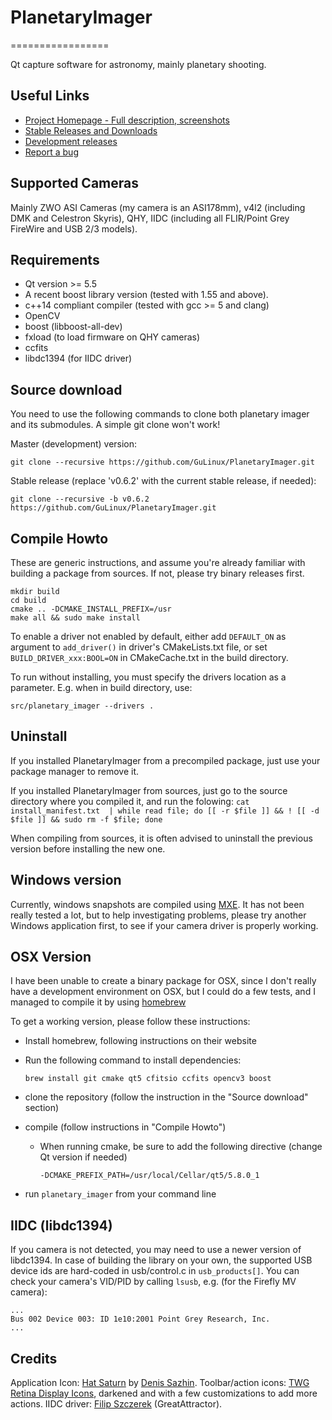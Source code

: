 # PlanetaryImager
=================

Qt capture software for astronomy, mainly planetary shooting.

Useful Links
------------

 * [Project Homepage - Full description, screenshots](http://blog.gulinux.net/en/planetary-imager)
 * [Stable Releases and Downloads](https://github.com/GuLinux/PlanetaryImager/releases)
 * [Development releases](https://www.dropbox.com/sh/7ofjp0s6gbelff4/AAAmNhLU4sDKuTKPojSxA-P7a/development?dl=0&lst=)
 * [Report a bug](https://github.com/GuLinux/PlanetaryImager/issues)

Supported Cameras
-----------------

Mainly ZWO ASI Cameras (my camera is an ASI178mm), v4l2 (including DMK and Celestron Skyris), QHY, IIDC (including all FLIR/Point Grey FireWire and USB 2/3 models).


Requirements
------------
 * Qt version >= 5.5
 * A recent boost library version (tested with 1.55 and above).
 * c++14 compliant compiler (tested with gcc >= 5 and clang)
 * OpenCV
 * boost (libboost-all-dev)
 * fxload (to load firmware on QHY cameras)
 * ccfits
 * libdc1394 (for IIDC driver)

Source download
---------------

You need to use the following commands to clone both planetary imager and its submodules.
A simple git clone won't work!

Master (development) version:

    git clone --recursive https://github.com/GuLinux/PlanetaryImager.git 

Stable release (replace 'v0.6.2' with the current stable release, if needed):

    git clone --recursive -b v0.6.2 https://github.com/GuLinux/PlanetaryImager.git 
    

Compile Howto
-------------

These are generic instructions, and assume you're already familiar with building a package from sources.
If not, please try binary releases first.

    mkdir build
    cd build
    cmake .. -DCMAKE_INSTALL_PREFIX=/usr
    make all && sudo make install

To enable a driver not enabled by default, either add `DEFAULT_ON` as argument to `add_driver()` in driver's CMakeLists.txt file, or set `BUILD_DRIVER_xxx:BOOL=ON` in CMakeCache.txt in the build directory.

To run without installing, you must specify the drivers location as a parameter. E.g. when in build directory, use:


    src/planetary_imager --drivers .


Uninstall
---------

If you installed PlanetaryImager from a precompiled package, just use your package manager to remove it.

If you installed PlanetaryImager from sources, just go to the source directory where you compiled it, and run the folowing:
```cat install_manifest.txt  | while read file; do [[ -r $file ]] && ! [[ -d $file ]] && sudo rm -f $file; done```

When compiling from sources, it is often advised to uninstall the previous version before installing the new one.


Windows version
---------------

Currently, windows snapshots are compiled using [MXE](http://mxe.cc/).
It has not been really tested a lot, but to help investigating problems, please try another Windows application first, to see if your camera driver is properly working.

OSX Version
-----------

I have been unable to create a binary package for OSX, since I don't really have a development environment on OSX, but I could do a few tests, and I managed to compile it by using [homebrew](https://brew.sh/)

To get a working version, please follow these instructions:

 * Install homebrew, following instructions on their website
 * Run the following command to install dependencies:
 
    ```brew install git cmake qt5 cfitsio ccfits opencv3 boost```
 * clone the repository (follow the instruction in the "Source download" section)
 * compile (follow instructions in "Compile Howto")
   * When running cmake, be sure to add the following directive (change Qt version if needed)
   
     ```-DCMAKE_PREFIX_PATH=/usr/local/Cellar/qt5/5.8.0_1```
 * run `planetary_imager` from your command line
 

IIDC (libdc1394)
----------------

If you camera is not detected, you may need to use a newer version of libdc1394. In case of building the library on your own, the supported USB device ids are hard-coded in usb/control.c in `usb_products[]`. You can check your camera's VID/PID by calling `lsusb`, e.g. (for the Firefly MV camera):

    ...
    Bus 002 Device 003: ID 1e10:2001 Point Grey Research, Inc.
    ...

 
Credits
-------

Application Icon: [Hat Saturn](https://www.iconfinder.com/icons/37878/hat_planet_saturn_icon) by [Denis Sazhin](http://iconka.com/).
Toolbar/action icons: [TWG Retina Display Icons](http://blog.twg.ca/2010/11/retina-display-icon-set/), darkened and with a few customizations to add more actions.
IIDC driver: [Filip Szczerek](ga.software@yahoo.com) (GreatAttractor).
